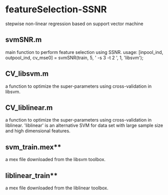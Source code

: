 # featureSelection-SSNR
stepwise non-linear regression based on support vector machine

## svmSNR.m
main function to perform feature selection using SSNR.
usage: [inpool_ind, outpool_ind, cv_mse0] = svmSNR(train, 5, ' -s 3 -t 2 ', 1, 'libsvm');

## CV_libsvm.m
a function to optimize the super-parameters using cross-validation in libsvm.

## CV_liblinear.m
a function to optimize the super-parameters using cross-validation in liblinear.
'liblinear' is an alternative SVM for data set with large sample size and high dimensional features.

## svm_train.mex**
a mex file downloaded from the libsvm toolbox.

## liblinear_train**
a mex file downloaded from the liblinear toolbox.
